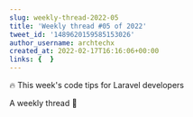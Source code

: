 ```yaml
---
slug: weekly-thread-2022-05
title: 'Weekly thread #05 of 2022'
tweet_id: '1489620159585153026'
author_username: archtechx
created_at: 2022-02-17T16:16:06+00:00
links: {  }
---
```

🔥 This week's code tips for Laravel developers

A weekly thread 🧵
